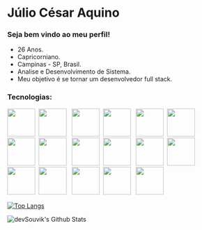 # Júlio César Aquino


### Seja bem vindo ao meu perfil!

- 26 Anos.
- Capricorniano.
- Campinas - SP, Brasil.
- Analise e Desenvolvimento de Sistema.
- Meu objetivo é se tornar um desenvolvedor full stack.


### Tecnologias:

<img height="64px" src="https://cdn.svgporn.com/logos/html-5.svg">&nbsp;&nbsp;<img height="64px" src="https://cdn.svgporn.com/logos/css-3.svg">&nbsp;&nbsp;
<img height="64px" src="https://cdn.svgporn.com/logos/javascript.svg">&nbsp;&nbsp;<img height="64px" src="https://cdn.svgporn.com/logos/jquery.svg">&nbsp;&nbsp;
<img height="64px" src="https://cdn.svgporn.com/logos/php.svg">&nbsp;&nbsp;<img height="64px" src="https://cdn.svgporn.com/logos/bootstrap.svg">&nbsp;&nbsp;
<img height="64px" src="https://cdn.svgporn.com/logos/java.svg">&nbsp;&nbsp;<img height="64px" src="https://cdn.svgporn.com/logos/c-plusplus.svg">&nbsp;&nbsp;
<img height="64px" src="https://cdn.svgporn.com/logos/python.svg">&nbsp;&nbsp;<img height="64px" src="https://cdn.svgporn.com/logos/dart.svg">&nbsp;&nbsp;
<img height=64px src="https://cdn.svgporn.com/logos/flutter.svg">&nbsp;&nbsp;<img height=64px src="https://cdn.svgporn.com/logos/spring.svg">&nbsp;&nbsp;
<img height=64px src="https://https://cdn.svgporn.com/logos/mysql.svg">&nbsp;&nbsp;<img height=64px src="https://cdn.svgporn.com/logos/firebase.svg">&nbsp;&nbsp;
<img height="64px" src="https://cdn.svgporn.com/logos/git-icon.svg">&nbsp;&nbsp;<img height="64px" src="https://cdn.svgporn.com/logos/github-icon.svg">&nbsp;&nbsp;
<img height="64px" src="https://cdn.svgporn.com/logos/visual-studio-code.svg">&nbsp;&nbsp;


[![Top Langs](https://github-readme-stats.vercel.app/api/top-langs/?username=JulioAquinoDev&layout=compact&text_color=daf7dc&bg_color=151515)](https://github.com/devSouvik/github-readme-stats)


<img align="center" src="https://github-readme-stats.vercel.app/api?username=JulioAquinoDev&include_all_commits=true&count_private=true&show_icons=true&line_height=20&title_color=7A7ADB&icon_color=2234AE&text_color=D3D3D3&bg_color=0,000000,130F40" alt="devSouvik's Github Stats">
